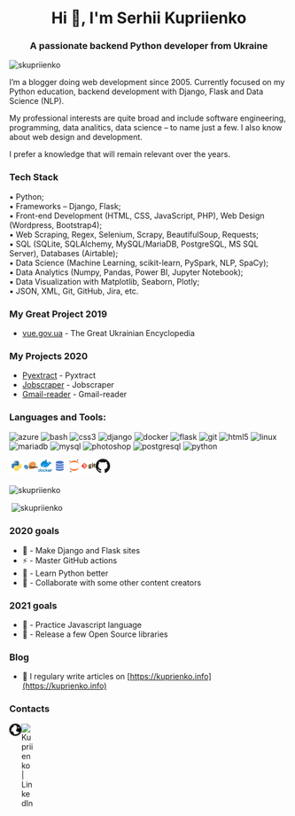 <h1 align="center">Hi 👋, I'm Serhii Kupriienko</h1>
<h3 align="center">A passionate backend Python developer from Ukraine</h3>

<p align="left"> <img src="https://komarev.com/ghpvc/?username=skupriienko" alt="skupriienko" /> </p>

I’m a blogger doing web development since 2005.
Currently focused on my Python education, backend development with Django, Flask and Data Science (NLP).

My professional interests are quite broad and include software engineering, programming, data analitics, data science
 – to name just a few.
I also know about web design and development.

I prefer a knowledge that will remain relevant over the years. 

### Tech Stack

▪ Python;  
▪ Frameworks – Django, Flask;  
▪ Front-end Development (HTML, CSS, JavaScript, PHP), Web Design (Wordpress, Bootstrap4);  
▪ Web Scraping, Regex, Selenium, Scrapy, BeautifulSoup, Requests;  
▪ SQL (SQLite, SQLAlchemy, MySQL/MariaDB, PostgreSQL, MS SQL Server), Databases (Airtable);  
▪ Data Science (Machine Learning, scikit-learn, PySpark, NLP, SpaCy);  
▪ Data Analytics (Numpy, Pandas, Power BI, Jupyter Notebook);  
▪ Data Visualization with Matplotlib, Seaborn, Plotly;  
▪ JSON, XML, Git, GitHub, Jira, etc.  

### My Great Project 2019
- [vue.gov.ua](https://vue.gov.ua) - The Great Ukrainian Encyclopedia 

### My Projects 2020
- [Pyextract](https://github.com/skupriienko/Pyextract) - Pyxtract
- [Jobscraper](https://github.com/skupriienko/Jobscraper) - Jobscraper
- [Gmail-reader](https://github.com/skupriienko/Gmail-reader) - Gmail-reader

### Languages and Tools:

<p align="left"><img src="https://www.vectorlogo.zone/logos/microsoft_azure/microsoft_azure-icon.svg" alt="azure" width="40" height="40"/> <img src="https://www.vectorlogo.zone/logos/gnu_bash/gnu_bash-icon.svg" alt="bash" width="40" height="40"/> <img src="https://devicons.github.io/devicon/devicon.git/icons/css3/css3-original-wordmark.svg" alt="css3" width="40" height="40"/> <img src="https://devicons.github.io/devicon/devicon.git/icons/django/django-original.svg" alt="django" width="40" height="40"/> <img src="https://devicons.github.io/devicon/devicon.git/icons/docker/docker-original-wordmark.svg" alt="docker" width="40" height="40"/> <img src="https://www.vectorlogo.zone/logos/pocoo_flask/pocoo_flask-icon.svg" alt="flask" width="40" height="40"/> <img src="https://www.vectorlogo.zone/logos/git-scm/git-scm-icon.svg" alt="git" width="40" height="40"/> <img src="https://devicons.github.io/devicon/devicon.git/icons/html5/html5-original-wordmark.svg" alt="html5" width="40" height="40"/> <img src="https://devicons.github.io/devicon/devicon.git/icons/linux/linux-original.svg" alt="linux" width="40" height="40"/> <img src="https://www.vectorlogo.zone/logos/mariadb/mariadb-icon.svg" alt="mariadb" width="40" height="40"/> <img src="https://devicons.github.io/devicon/devicon.git/icons/mysql/mysql-original-wordmark.svg" alt="mysql" width="40" height="40"/> <img src="https://devicons.github.io/devicon/devicon.git/icons/photoshop/photoshop-plain.svg" alt="photoshop" width="40" height="40"/> <img src="https://devicons.github.io/devicon/devicon.git/icons/postgresql/postgresql-original-wordmark.svg" alt="postgresql" width="40" height="40"/> <img src="https://devicons.github.io/devicon/devicon.git/icons/python/python-original.svg" alt="python" width="40" height="40"/></p>

<img align="left" alt="Python" width="26px" src="https://raw.githubusercontent.com/github/explore/80688e429a7d4ef2fca1e82350fe8e3517d3494d/topics/python/python.png" />
<img align="left" alt="Sklearn" width="26px" src="https://raw.githubusercontent.com/github/explore/80688e429a7d4ef2fca1e82350fe8e3517d3494d/topics/scikit-learn/scikit-learn.png" />
<img align="left" alt="Docker" width="26px" src="https://raw.githubusercontent.com/github/explore/80688e429a7d4ef2fca1e82350fe8e3517d3494d/topics/docker/docker.png" />
<img align="left" alt="SQL" width="26px" src="https://raw.githubusercontent.com/github/explore/80688e429a7d4ef2fca1e82350fe8e3517d3494d/topics/sql/sql.png" />
<img align="left" alt="Jupyter" width="26px" src="https://raw.githubusercontent.com/github/explore/80688e429a7d4ef2fca1e82350fe8e3517d3494d/topics/jupyter-notebook/jupyter-notebook.png" />
<img align="left" alt="Git" width="26px" src="https://raw.githubusercontent.com/github/explore/80688e429a7d4ef2fca1e82350fe8e3517d3494d/topics/git/git.png" />
<img align="left" alt="GitHub" width="26px" src="https://raw.githubusercontent.com/github/explore/78df643247d429f6cc873026c0622819ad797942/topics/github/github.png" />

<br>
<br>
<p><img align="left" src="https://github-readme-stats.vercel.app/api/top-langs/?username=skupriienko&layout=compact&hide=html" alt="skupriienko" /></p>
<br>
<p>&nbsp;<img align="center" src="https://github-readme-stats.vercel.app/api?username=skupriienko&show_icons=true" alt="skupriienko" /></p>


### 2020 goals

- 🔮 - Make Django and Flask sites
- ⚡ - Master GitHub actions
- 🦋 - Learn Python better 
- 👯 - Collaborate with some other content creators
 
### 2021 goals 

- 💎 - Practice Javascript language
- 🥅 - Release a few Open Source libraries

### Blog

- 📝 I regulary write articles on [https://kuprienko.info](https://kuprienko.info)
 
### Contacts

[<img align="left" alt="Kuprienko | Web" width="22px" src="https://raw.githubusercontent.com/iconic/open-iconic/master/svg/globe.svg" />][kuprienko.info]
[<img align="left" alt="Kupriienko | LinkedIn" width="22px" src="https://cdn.jsdelivr.net/npm/simple-icons@v3/icons/linkedin.svg" />][linkedin]

[kuprienko.info]: https://kuprienko.info
[linkedin]: https://linkedin.com/in/serhii-kupriienko
